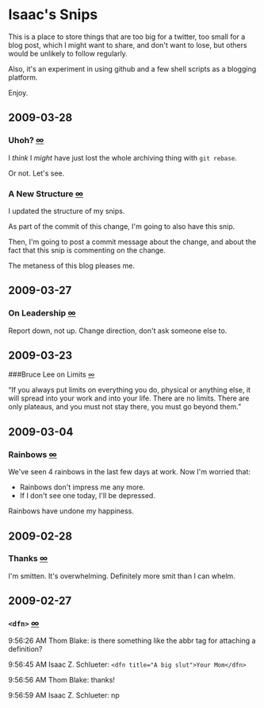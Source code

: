 # Isaac's Snips

This is a place to store things that are too big for a twitter,
too small for a blog post, which I might want to share, and don't
want to lose, but others would be unlikely to follow regularly.

Also, it's an experiment in using github and a few shell scripts
as a blogging platform.

Enjoy.

## 2009-03-28

[2009-03-28/uhoh/]: 2009-03-28/uhoh/
### Uhoh? [∞][2009-03-28/uhoh/]

I *think* I *might* have just lost the whole archiving thing with `git rebase`.

Or not.  Let's see.

[2009-03-28/a-new-structure/]: 2009-03-28/a-new-structure/
### A New Structure [∞][2009-03-28/a-new-structure/]

I updated the structure of my snips.

As part of the commit of this change, I'm going to also have this snip.

Then, I'm going to post a commit message about the change, and about the fact that this snip is commenting on the change.

The metaness of this blog pleases me.

## 2009-03-27

[2009-03-27/leadership/]: 2009-03-27/leadership/
### On Leadership [∞][2009-03-27/leadership/]

Report down, not up.
Change direction, don't ask someone else to.

## 2009-03-23

[2009-03-23/bruce-lee-on-limits/]: 2009-03-23/bruce-lee-on-limits/
###Bruce Lee on Limits [∞][2009-03-23/bruce-lee-on-limits/]

“If you always put limits on everything you do, physical or anything else, it will spread into your work and into your life. There are no limits. There are only plateaus, and you must not stay there, you must go beyond them.”

## 2009-03-04

[2009-03-04/rainbows/]: 2009-03-04/rainbows/
### Rainbows [∞][2009-03-04/rainbows/]

We've seen 4 rainbows in the last few days at work.  Now I'm worried that:

* Rainbows don't impress me any more.
* If I don't see one today, I'll be depressed.

Rainbows have undone my happiness.

## 2009-02-28

[2009-02-28/thanks/]: 2009-02-28/thanks/
### Thanks [∞][2009-02-28/thanks/]

I'm smitten.  It's overwhelming.  Definitely more smit than I can whelm.

## 2009-02-27

[2009-02-27/dfn/]: 2009-02-27/dfn/
### `<dfn>` [∞][2009-02-27/dfn/]

9:56:26 AM Thom Blake: is there something like the abbr tag for attaching a definition?

9:56:45 AM Isaac Z. Schlueter: `<dfn title="A big slut">Your Mom</dfn>`

9:56:56 AM Thom Blake: thanks!

9:56:59 AM Isaac Z. Schlueter: np
